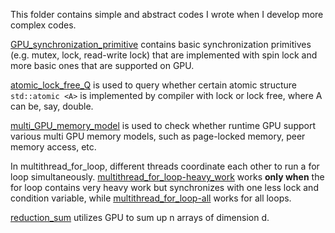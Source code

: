 This folder contains simple and abstract codes I wrote when I develop
more complex codes.

[GPU\_synchronization\_primitive](GPU_synchronization_primitive.cpp)
contains basic synchronization primitives (e.g. mutex, lock, read-write
lock) that are implemented with spin lock and more basic ones that are
supported on GPU. 

[atomic\_lock\_free\_Q](atomic_lock_free_Q.cpp) is used to query
whether certain atomic structure ```std::atomic <A>``` is implemented
by compiler with lock or lock free, where A can be, say, double.

[multi\_GPU\_memory\_model](multi_GPU_memory_model.cu) is used to
check whether runtime GPU support various multi GPU memory models,
such as page-locked memory, peer memory access, etc.

In multithread\_for\_loop, different threads coordinate each other to
run a for loop simultaneously.
[multithread\_for\_loop-heavy\_work](multithread_for_loop-heavy_work.cpp)
works **only when** the for loop contains very heavy work but synchronizes
with one less lock and condition variable, while
[multithread\_for\_loop-all](multithread_for_loop-all.cpp) works for
all loops.

[reduction\_sum](reduction_sum.cu) utilizes GPU to sum up n arrays of
dimension d.
